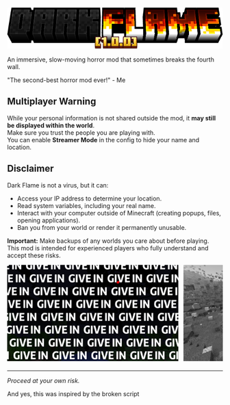 ![#Dark Flame](desc/title.png)

An immersive, slow-moving horror mod that sometimes breaks the fourth wall.

"The second-best horror mod ever!" - Me

## Multiplayer Warning
While your personal information is not shared outside the mod, it **may still be displayed within the world**.  
Make sure you trust the people you are playing with.  
You can enable **Streamer Mode** in the config to hide your name and location.

## Disclaimer
Dark Flame is not a virus, but it can:
- Access your IP address to determine your location.
- Read system variables, including your real name.
- Interact with your computer outside of Minecraft (creating popups, files, opening applications).
- Ban you from your world or render it permanently unusable.

**Important:** Make backups of any worlds you care about before playing.  
This mod is intended for experienced players who fully understand and accept these risks.

<div style="display: flex; overflow-x: auto; gap: 12px; scroll-snap-type: x mandatory; padding-bottom: 8px;">
  <img src="desc/screenshots/screenshot1.png" alt="screenshot" style="width:100%; max-width:400px; height:auto; flex-shrink:0; scroll-snap-align: start;">
  <img src="desc/screenshots/screenshot2.png" alt="screenshot" style="width:100%; max-width:400px; height:auto; flex-shrink:0; scroll-snap-align: start;">
  <img src="desc/screenshots/screenshot3.png" alt="screenshot" style="width:100%; max-width:400px; height:auto; flex-shrink:0; scroll-snap-align: start;">
  <img src="desc/screenshots/screenshot4.png" alt="screenshot" style="width:100%; max-width:400px; height:auto; flex-shrink:0; scroll-snap-align: start;">
</div>

---
*Proceed at your own risk.*

And yes, this was inspired by the broken script